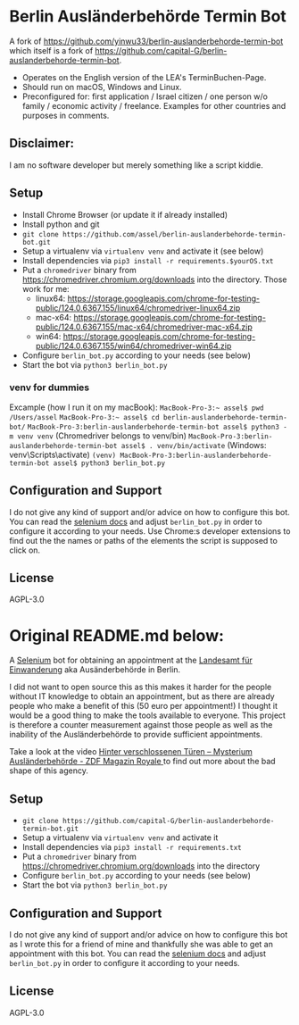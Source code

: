 # Berlin Ausländerbehörde Termin Bot

A fork of https://github.com/yinwu33/berlin-auslanderbehorde-termin-bot which itself is a fork of https://github.com/capital-G/berlin-auslanderbehorde-termin-bot.

* Operates on the English version of the LEA's TerminBuchen-Page.
* Should run on macOS, Windows and Linux.
* Preconfigured for: first application / Israel citizen / one person w/o family / economic activity / freelance. Examples for other countries and purposes in comments.

## Disclaimer:

I am no software developer but merely something like a script kiddie.

## Setup

* Install Chrome Browser (or update it if already installed)
* Install python and git
* `git clone https://github.com/assel/berlin-auslanderbehorde-termin-bot.git`
* Setup a virtualenv via `virtualenv venv` and activate it (see below)
* Install dependencies via `pip3 install -r requirements.$yourOS.txt`
* Put a `chromedriver` binary from <https://chromedriver.chromium.org/downloads> into the directory. Those work for me:
    * linux64:	https://storage.googleapis.com/chrome-for-testing-public/124.0.6367.155/linux64/chromedriver-linux64.zip
    * mac-x64:	https://storage.googleapis.com/chrome-for-testing-public/124.0.6367.155/mac-x64/chromedriver-mac-x64.zip
    * win64:	https://storage.googleapis.com/chrome-for-testing-public/124.0.6367.155/win64/chromedriver-win64.zip
* Configure `berlin_bot.py` according to your needs (see below)
* Start the bot via `python3 berlin_bot.py`

### venv for dummies
Excample (how I run it on my macBook):
 `MacBook-Pro-3:~ assel$ pwd`
`/Users/assel`
`MacBook-Pro-3:~ assel$ cd berlin-auslanderbehorde-termin-bot/`
`MacBook-Pro-3:berlin-auslanderbehorde-termin-bot assel$ python3 -m venv venv`
(Chromedriver belongs to venv/bin)
`MacBook-Pro-3:berlin-auslanderbehorde-termin-bot assel$ . venv/bin/activate`
(Windows: venv\Scripts\activate)
`(venv) MacBook-Pro-3:berlin-auslanderbehorde-termin-bot assel$ python3 berlin_bot.py`

## Configuration and Support

I do not give any kind of support and/or advice on how to configure this bot.
You can read the [selenium docs](https://selenium-python.readthedocs.io/locating-elements.html#) and adjust `berlin_bot.py` in order to configure it according to your needs.
Use Chrome:s developer extensions to find out the the names or paths of the elements the script is supposed to click on.

## License

AGPL-3.0

# Original README.md below:

A [Selenium](https://www.selenium.dev/) bot for obtaining an appointment at the [Landesamt für Einwanderung](https://otv.verwalt-berlin.de/ams/TerminBuchen) aka Ausänderbehörde in Berlin.

I did not want to open source this as this makes it harder for the people without IT knowledge to obtain an appointment, but as there are already people who make a benefit of this (50 euro per appointment!) I thought it would be a good thing to make the tools available to everyone. This project is therefore a counter measurement against those people as well as the inability of the Ausländerbehörde to provide sufficient appointments.

Take a look at the video [Hinter verschlossenen Türen – Mysterium Ausländerbehörde - ZDF Magazin Royale
](https://www.youtube.com/watch?v=s7HrAGlni50) to find out more about the bad shape of this agency.

## Setup

* `git clone https://github.com/capital-G/berlin-auslanderbehorde-termin-bot.git`
* Setup a virtualenv via `virtualenv venv` and activate it
* Install dependencies via `pip3 install -r requirements.txt`
* Put a `chromedriver` binary from <https://chromedriver.chromium.org/downloads> into the directory
* Configure `berlin_bot.py` according to your needs (see below)
* Start the bot via `python3 berlin_bot.py`

## Configuration and Support

I do not give any kind of support and/or advice on how to configure this bot as I wrote this for a friend of mine and thankfully she was able to get an appointment with this bot.
You can read the [selenium docs](https://selenium-python.readthedocs.io/locating-elements.html#) and adjust `berlin_bot.py` in order to configure it according to your needs.

## License

AGPL-3.0
